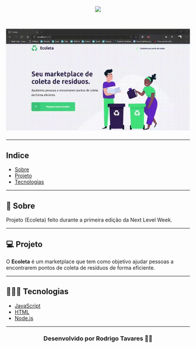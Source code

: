 <h1 align="center">
    <img src="https://ik.imagekit.io/ivtxgzuupu/ecoleta_fcgfA35Nz.svg">
</h1>

<h1>
    <img src="public/apresentacao.gif">
</h1>

---

## Indice
- [Sobre](#-sobre)
- [Projeto](#-projeto)
- [Tecnologias](#-tecnologias)

---
## 🔖 Sobre
Projeto (Ecoleta) feito durante a primeira edição da Next Level Week.

---

## 💻 Projeto
O **Ecoleta** é um marketplace que tem como objetivo ajudar pessoas a encontrarem pontos de coleta de resíduos de forma eficiente.

---

## 👨🏻‍💻 Tecnologias
- [JavaScript](https://www.javascript.com/)
- [HTML](https://html.com/)
- [Node.js](https://nodejs.org/en/)


--- 

<h3 align="center">
    Desenvolvido por Rodrigo Tavares 🐱‍👤
</h3>
